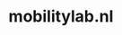 ---
layout: post
title: "mobilitylab.nl"
internal_url: "/dutchgov/mobilitylab.nl.html"
subdomains_count: 2
all_subdomains_count: 4
urls_count: 2
ssl_rank: 0
http_rank: 25
url_link: /data/mobilitylab.nl/urls.txt
all_subdomains_link: /data/mobilitylab.nl/all_subdomains.txt
subdomains_link: /data/mobilitylab.nl/subdomains.txt
categories: dutchgov
---